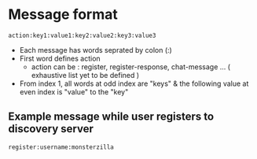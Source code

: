 # Message format 
    action:key1:value1:key2:value2:key3:value3

- Each message has words seprated by colon (:)
- First word defines action
    - action can be : register, register-response, chat-message ... ( exhaustive list yet to be defined )
- From index 1, all words at odd index are "keys" & the following value at even index is "value" to the "key"

## Example message while user registers to discovery server
    register:username:monsterzilla
    
    




